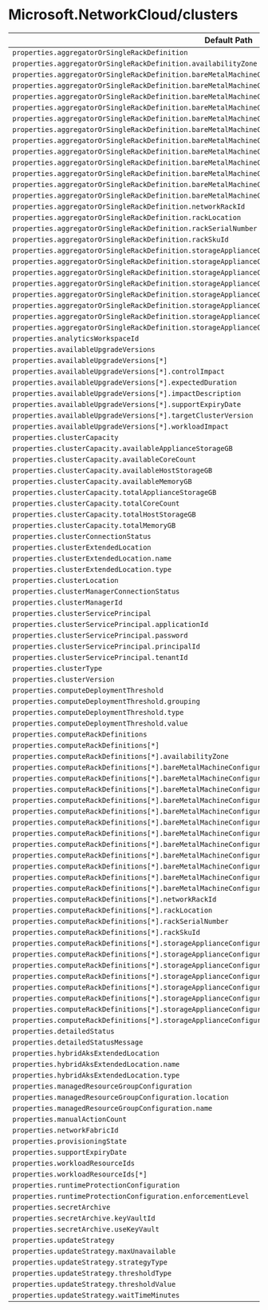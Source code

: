 # Microsoft.NetworkCloud/clusters

| Default Path | Alias |
|---|---|
| `properties.aggregatorOrSingleRackDefinition` | `Microsoft.NetworkCloud/clusters/aggregatorOrSingleRackDefinition` |
| `properties.aggregatorOrSingleRackDefinition.availabilityZone` | `Microsoft.NetworkCloud/clusters/aggregatorOrSingleRackDefinition.availabilityZone` |
| `properties.aggregatorOrSingleRackDefinition.bareMetalMachineConfigurationData` | `Microsoft.NetworkCloud/clusters/aggregatorOrSingleRackDefinition.bareMetalMachineConfigurationData` |
| `properties.aggregatorOrSingleRackDefinition.bareMetalMachineConfigurationData[*]` | `Microsoft.NetworkCloud/clusters/aggregatorOrSingleRackDefinition.bareMetalMachineConfigurationData[*]` |
| `properties.aggregatorOrSingleRackDefinition.bareMetalMachineConfigurationData[*].bmcConnectionString` | `Microsoft.NetworkCloud/clusters/aggregatorOrSingleRackDefinition.bareMetalMachineConfigurationData[*].bmcConnectionString` |
| `properties.aggregatorOrSingleRackDefinition.bareMetalMachineConfigurationData[*].bmcCredentials` | `Microsoft.NetworkCloud/clusters/aggregatorOrSingleRackDefinition.bareMetalMachineConfigurationData[*].bmcCredentials` |
| `properties.aggregatorOrSingleRackDefinition.bareMetalMachineConfigurationData[*].bmcCredentials.password` | `Microsoft.NetworkCloud/clusters/aggregatorOrSingleRackDefinition.bareMetalMachineConfigurationData[*].bmcCredentials.password` |
| `properties.aggregatorOrSingleRackDefinition.bareMetalMachineConfigurationData[*].bmcCredentials.username` | `Microsoft.NetworkCloud/clusters/aggregatorOrSingleRackDefinition.bareMetalMachineConfigurationData[*].bmcCredentials.username` |
| `properties.aggregatorOrSingleRackDefinition.bareMetalMachineConfigurationData[*].bmcMacAddress` | `Microsoft.NetworkCloud/clusters/aggregatorOrSingleRackDefinition.bareMetalMachineConfigurationData[*].bmcMacAddress` |
| `properties.aggregatorOrSingleRackDefinition.bareMetalMachineConfigurationData[*].bootMacAddress` | `Microsoft.NetworkCloud/clusters/aggregatorOrSingleRackDefinition.bareMetalMachineConfigurationData[*].bootMacAddress` |
| `properties.aggregatorOrSingleRackDefinition.bareMetalMachineConfigurationData[*].machineDetails` | `Microsoft.NetworkCloud/clusters/aggregatorOrSingleRackDefinition.bareMetalMachineConfigurationData[*].machineDetails` |
| `properties.aggregatorOrSingleRackDefinition.bareMetalMachineConfigurationData[*].machineName` | `Microsoft.NetworkCloud/clusters/aggregatorOrSingleRackDefinition.bareMetalMachineConfigurationData[*].machineName` |
| `properties.aggregatorOrSingleRackDefinition.bareMetalMachineConfigurationData[*].rackSlot` | `Microsoft.NetworkCloud/clusters/aggregatorOrSingleRackDefinition.bareMetalMachineConfigurationData[*].rackSlot` |
| `properties.aggregatorOrSingleRackDefinition.bareMetalMachineConfigurationData[*].serialNumber` | `Microsoft.NetworkCloud/clusters/aggregatorOrSingleRackDefinition.bareMetalMachineConfigurationData[*].serialNumber` |
| `properties.aggregatorOrSingleRackDefinition.networkRackId` | `Microsoft.NetworkCloud/clusters/aggregatorOrSingleRackDefinition.networkRackId` |
| `properties.aggregatorOrSingleRackDefinition.rackLocation` | `Microsoft.NetworkCloud/clusters/aggregatorOrSingleRackDefinition.rackLocation` |
| `properties.aggregatorOrSingleRackDefinition.rackSerialNumber` | `Microsoft.NetworkCloud/clusters/aggregatorOrSingleRackDefinition.rackSerialNumber` |
| `properties.aggregatorOrSingleRackDefinition.rackSkuId` | `Microsoft.NetworkCloud/clusters/aggregatorOrSingleRackDefinition.rackSkuId` |
| `properties.aggregatorOrSingleRackDefinition.storageApplianceConfigurationData` | `Microsoft.NetworkCloud/clusters/aggregatorOrSingleRackDefinition.storageApplianceConfigurationData` |
| `properties.aggregatorOrSingleRackDefinition.storageApplianceConfigurationData[*]` | `Microsoft.NetworkCloud/clusters/aggregatorOrSingleRackDefinition.storageApplianceConfigurationData[*]` |
| `properties.aggregatorOrSingleRackDefinition.storageApplianceConfigurationData[*].adminCredentials` | `Microsoft.NetworkCloud/clusters/aggregatorOrSingleRackDefinition.storageApplianceConfigurationData[*].adminCredentials` |
| `properties.aggregatorOrSingleRackDefinition.storageApplianceConfigurationData[*].adminCredentials.password` | `Microsoft.NetworkCloud/clusters/aggregatorOrSingleRackDefinition.storageApplianceConfigurationData[*].adminCredentials.password` |
| `properties.aggregatorOrSingleRackDefinition.storageApplianceConfigurationData[*].adminCredentials.username` | `Microsoft.NetworkCloud/clusters/aggregatorOrSingleRackDefinition.storageApplianceConfigurationData[*].adminCredentials.username` |
| `properties.aggregatorOrSingleRackDefinition.storageApplianceConfigurationData[*].rackSlot` | `Microsoft.NetworkCloud/clusters/aggregatorOrSingleRackDefinition.storageApplianceConfigurationData[*].rackSlot` |
| `properties.aggregatorOrSingleRackDefinition.storageApplianceConfigurationData[*].serialNumber` | `Microsoft.NetworkCloud/clusters/aggregatorOrSingleRackDefinition.storageApplianceConfigurationData[*].serialNumber` |
| `properties.aggregatorOrSingleRackDefinition.storageApplianceConfigurationData[*].storageApplianceName` | `Microsoft.NetworkCloud/clusters/aggregatorOrSingleRackDefinition.storageApplianceConfigurationData[*].storageApplianceName` |
| `properties.analyticsWorkspaceId` | `Microsoft.NetworkCloud/clusters/analyticsWorkspaceId` |
| `properties.availableUpgradeVersions` | `Microsoft.NetworkCloud/clusters/availableUpgradeVersions` |
| `properties.availableUpgradeVersions[*]` | `Microsoft.NetworkCloud/clusters/availableUpgradeVersions[*]` |
| `properties.availableUpgradeVersions[*].controlImpact` | `Microsoft.NetworkCloud/clusters/availableUpgradeVersions[*].controlImpact` |
| `properties.availableUpgradeVersions[*].expectedDuration` | `Microsoft.NetworkCloud/clusters/availableUpgradeVersions[*].expectedDuration` |
| `properties.availableUpgradeVersions[*].impactDescription` | `Microsoft.NetworkCloud/clusters/availableUpgradeVersions[*].impactDescription` |
| `properties.availableUpgradeVersions[*].supportExpiryDate` | `Microsoft.NetworkCloud/clusters/availableUpgradeVersions[*].supportExpiryDate` |
| `properties.availableUpgradeVersions[*].targetClusterVersion` | `Microsoft.NetworkCloud/clusters/availableUpgradeVersions[*].targetClusterVersion` |
| `properties.availableUpgradeVersions[*].workloadImpact` | `Microsoft.NetworkCloud/clusters/availableUpgradeVersions[*].workloadImpact` |
| `properties.clusterCapacity` | `Microsoft.NetworkCloud/clusters/clusterCapacity` |
| `properties.clusterCapacity.availableApplianceStorageGB` | `Microsoft.NetworkCloud/clusters/clusterCapacity.availableApplianceStorageGB` |
| `properties.clusterCapacity.availableCoreCount` | `Microsoft.NetworkCloud/clusters/clusterCapacity.availableCoreCount` |
| `properties.clusterCapacity.availableHostStorageGB` | `Microsoft.NetworkCloud/clusters/clusterCapacity.availableHostStorageGB` |
| `properties.clusterCapacity.availableMemoryGB` | `Microsoft.NetworkCloud/clusters/clusterCapacity.availableMemoryGB` |
| `properties.clusterCapacity.totalApplianceStorageGB` | `Microsoft.NetworkCloud/clusters/clusterCapacity.totalApplianceStorageGB` |
| `properties.clusterCapacity.totalCoreCount` | `Microsoft.NetworkCloud/clusters/clusterCapacity.totalCoreCount` |
| `properties.clusterCapacity.totalHostStorageGB` | `Microsoft.NetworkCloud/clusters/clusterCapacity.totalHostStorageGB` |
| `properties.clusterCapacity.totalMemoryGB` | `Microsoft.NetworkCloud/clusters/clusterCapacity.totalMemoryGB` |
| `properties.clusterConnectionStatus` | `Microsoft.NetworkCloud/clusters/clusterConnectionStatus` |
| `properties.clusterExtendedLocation` | `Microsoft.NetworkCloud/clusters/clusterExtendedLocation` |
| `properties.clusterExtendedLocation.name` | `Microsoft.NetworkCloud/clusters/clusterExtendedLocation.name` |
| `properties.clusterExtendedLocation.type` | `Microsoft.NetworkCloud/clusters/clusterExtendedLocation.type` |
| `properties.clusterLocation` | `Microsoft.NetworkCloud/clusters/clusterLocation` |
| `properties.clusterManagerConnectionStatus` | `Microsoft.NetworkCloud/clusters/clusterManagerConnectionStatus` |
| `properties.clusterManagerId` | `Microsoft.NetworkCloud/clusters/clusterManagerId` |
| `properties.clusterServicePrincipal` | `Microsoft.NetworkCloud/clusters/clusterServicePrincipal` |
| `properties.clusterServicePrincipal.applicationId` | `Microsoft.NetworkCloud/clusters/clusterServicePrincipal.applicationId` |
| `properties.clusterServicePrincipal.password` | `Microsoft.NetworkCloud/clusters/clusterServicePrincipal.password` |
| `properties.clusterServicePrincipal.principalId` | `Microsoft.NetworkCloud/clusters/clusterServicePrincipal.principalId` |
| `properties.clusterServicePrincipal.tenantId` | `Microsoft.NetworkCloud/clusters/clusterServicePrincipal.tenantId` |
| `properties.clusterType` | `Microsoft.NetworkCloud/clusters/clusterType` |
| `properties.clusterVersion` | `Microsoft.NetworkCloud/clusters/clusterVersion` |
| `properties.computeDeploymentThreshold` | `Microsoft.NetworkCloud/clusters/computeDeploymentThreshold` |
| `properties.computeDeploymentThreshold.grouping` | `Microsoft.NetworkCloud/clusters/computeDeploymentThreshold.grouping` |
| `properties.computeDeploymentThreshold.type` | `Microsoft.NetworkCloud/clusters/computeDeploymentThreshold.type` |
| `properties.computeDeploymentThreshold.value` | `Microsoft.NetworkCloud/clusters/computeDeploymentThreshold.value` |
| `properties.computeRackDefinitions` | `Microsoft.NetworkCloud/clusters/computeRackDefinitions` |
| `properties.computeRackDefinitions[*]` | `Microsoft.NetworkCloud/clusters/computeRackDefinitions[*]` |
| `properties.computeRackDefinitions[*].availabilityZone` | `Microsoft.NetworkCloud/clusters/computeRackDefinitions[*].availabilityZone` |
| `properties.computeRackDefinitions[*].bareMetalMachineConfigurationData` | `Microsoft.NetworkCloud/clusters/computeRackDefinitions[*].bareMetalMachineConfigurationData` |
| `properties.computeRackDefinitions[*].bareMetalMachineConfigurationData[*]` | `Microsoft.NetworkCloud/clusters/computeRackDefinitions[*].bareMetalMachineConfigurationData[*]` |
| `properties.computeRackDefinitions[*].bareMetalMachineConfigurationData[*].bmcConnectionString` | `Microsoft.NetworkCloud/clusters/computeRackDefinitions[*].bareMetalMachineConfigurationData[*].bmcConnectionString` |
| `properties.computeRackDefinitions[*].bareMetalMachineConfigurationData[*].bmcCredentials` | `Microsoft.NetworkCloud/clusters/computeRackDefinitions[*].bareMetalMachineConfigurationData[*].bmcCredentials` |
| `properties.computeRackDefinitions[*].bareMetalMachineConfigurationData[*].bmcCredentials.password` | `Microsoft.NetworkCloud/clusters/computeRackDefinitions[*].bareMetalMachineConfigurationData[*].bmcCredentials.password` |
| `properties.computeRackDefinitions[*].bareMetalMachineConfigurationData[*].bmcCredentials.username` | `Microsoft.NetworkCloud/clusters/computeRackDefinitions[*].bareMetalMachineConfigurationData[*].bmcCredentials.username` |
| `properties.computeRackDefinitions[*].bareMetalMachineConfigurationData[*].bmcMacAddress` | `Microsoft.NetworkCloud/clusters/computeRackDefinitions[*].bareMetalMachineConfigurationData[*].bmcMacAddress` |
| `properties.computeRackDefinitions[*].bareMetalMachineConfigurationData[*].bootMacAddress` | `Microsoft.NetworkCloud/clusters/computeRackDefinitions[*].bareMetalMachineConfigurationData[*].bootMacAddress` |
| `properties.computeRackDefinitions[*].bareMetalMachineConfigurationData[*].machineDetails` | `Microsoft.NetworkCloud/clusters/computeRackDefinitions[*].bareMetalMachineConfigurationData[*].machineDetails` |
| `properties.computeRackDefinitions[*].bareMetalMachineConfigurationData[*].machineName` | `Microsoft.NetworkCloud/clusters/computeRackDefinitions[*].bareMetalMachineConfigurationData[*].machineName` |
| `properties.computeRackDefinitions[*].bareMetalMachineConfigurationData[*].rackSlot` | `Microsoft.NetworkCloud/clusters/computeRackDefinitions[*].bareMetalMachineConfigurationData[*].rackSlot` |
| `properties.computeRackDefinitions[*].bareMetalMachineConfigurationData[*].serialNumber` | `Microsoft.NetworkCloud/clusters/computeRackDefinitions[*].bareMetalMachineConfigurationData[*].serialNumber` |
| `properties.computeRackDefinitions[*].networkRackId` | `Microsoft.NetworkCloud/clusters/computeRackDefinitions[*].networkRackId` |
| `properties.computeRackDefinitions[*].rackLocation` | `Microsoft.NetworkCloud/clusters/computeRackDefinitions[*].rackLocation` |
| `properties.computeRackDefinitions[*].rackSerialNumber` | `Microsoft.NetworkCloud/clusters/computeRackDefinitions[*].rackSerialNumber` |
| `properties.computeRackDefinitions[*].rackSkuId` | `Microsoft.NetworkCloud/clusters/computeRackDefinitions[*].rackSkuId` |
| `properties.computeRackDefinitions[*].storageApplianceConfigurationData` | `Microsoft.NetworkCloud/clusters/computeRackDefinitions[*].storageApplianceConfigurationData` |
| `properties.computeRackDefinitions[*].storageApplianceConfigurationData[*]` | `Microsoft.NetworkCloud/clusters/computeRackDefinitions[*].storageApplianceConfigurationData[*]` |
| `properties.computeRackDefinitions[*].storageApplianceConfigurationData[*].adminCredentials` | `Microsoft.NetworkCloud/clusters/computeRackDefinitions[*].storageApplianceConfigurationData[*].adminCredentials` |
| `properties.computeRackDefinitions[*].storageApplianceConfigurationData[*].adminCredentials.password` | `Microsoft.NetworkCloud/clusters/computeRackDefinitions[*].storageApplianceConfigurationData[*].adminCredentials.password` |
| `properties.computeRackDefinitions[*].storageApplianceConfigurationData[*].adminCredentials.username` | `Microsoft.NetworkCloud/clusters/computeRackDefinitions[*].storageApplianceConfigurationData[*].adminCredentials.username` |
| `properties.computeRackDefinitions[*].storageApplianceConfigurationData[*].rackSlot` | `Microsoft.NetworkCloud/clusters/computeRackDefinitions[*].storageApplianceConfigurationData[*].rackSlot` |
| `properties.computeRackDefinitions[*].storageApplianceConfigurationData[*].serialNumber` | `Microsoft.NetworkCloud/clusters/computeRackDefinitions[*].storageApplianceConfigurationData[*].serialNumber` |
| `properties.computeRackDefinitions[*].storageApplianceConfigurationData[*].storageApplianceName` | `Microsoft.NetworkCloud/clusters/computeRackDefinitions[*].storageApplianceConfigurationData[*].storageApplianceName` |
| `properties.detailedStatus` | `Microsoft.NetworkCloud/clusters/detailedStatus` |
| `properties.detailedStatusMessage` | `Microsoft.NetworkCloud/clusters/detailedStatusMessage` |
| `properties.hybridAksExtendedLocation` | `Microsoft.NetworkCloud/clusters/hybridAksExtendedLocation` |
| `properties.hybridAksExtendedLocation.name` | `Microsoft.NetworkCloud/clusters/hybridAksExtendedLocation.name` |
| `properties.hybridAksExtendedLocation.type` | `Microsoft.NetworkCloud/clusters/hybridAksExtendedLocation.type` |
| `properties.managedResourceGroupConfiguration` | `Microsoft.NetworkCloud/clusters/managedResourceGroupConfiguration` |
| `properties.managedResourceGroupConfiguration.location` | `Microsoft.NetworkCloud/clusters/managedResourceGroupConfiguration.location` |
| `properties.managedResourceGroupConfiguration.name` | `Microsoft.NetworkCloud/clusters/managedResourceGroupConfiguration.name` |
| `properties.manualActionCount` | `Microsoft.NetworkCloud/clusters/manualActionCount` |
| `properties.networkFabricId` | `Microsoft.NetworkCloud/clusters/networkFabricId` |
| `properties.provisioningState` | `Microsoft.NetworkCloud/clusters/provisioningState` |
| `properties.supportExpiryDate` | `Microsoft.NetworkCloud/clusters/supportExpiryDate` |
| `properties.workloadResourceIds` | `Microsoft.NetworkCloud/clusters/workloadResourceIds` |
| `properties.workloadResourceIds[*]` | `Microsoft.NetworkCloud/clusters/workloadResourceIds[*]` |
| `properties.runtimeProtectionConfiguration` | `Microsoft.NetworkCloud/clusters/runtimeProtectionConfiguration` |
| `properties.runtimeProtectionConfiguration.enforcementLevel` | `Microsoft.NetworkCloud/clusters/runtimeProtectionConfiguration.enforcementLevel` |
| `properties.secretArchive` | `Microsoft.NetworkCloud/clusters/secretArchive` |
| `properties.secretArchive.keyVaultId` | `Microsoft.NetworkCloud/clusters/secretArchive.keyVaultId` |
| `properties.secretArchive.useKeyVault` | `Microsoft.NetworkCloud/clusters/secretArchive.useKeyVault` |
| `properties.updateStrategy` | `Microsoft.NetworkCloud/clusters/updateStrategy` |
| `properties.updateStrategy.maxUnavailable` | `Microsoft.NetworkCloud/clusters/updateStrategy.maxUnavailable` |
| `properties.updateStrategy.strategyType` | `Microsoft.NetworkCloud/clusters/updateStrategy.strategyType` |
| `properties.updateStrategy.thresholdType` | `Microsoft.NetworkCloud/clusters/updateStrategy.thresholdType` |
| `properties.updateStrategy.thresholdValue` | `Microsoft.NetworkCloud/clusters/updateStrategy.thresholdValue` |
| `properties.updateStrategy.waitTimeMinutes` | `Microsoft.NetworkCloud/clusters/updateStrategy.waitTimeMinutes` |

